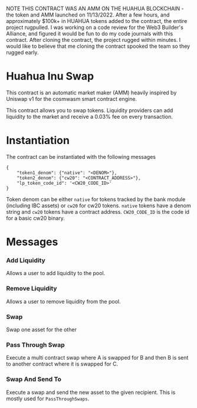 NOTE THIS CONTRACT WAS AN AMM ON THE HUAHUA BLOCKCHAIN - the token and AMM launched on 11/13/2022.
After a few hours, and approximately $100k+ in HUAHUA tokens added to the contract, the entire project rugpulled.
I was working on a code review for the Web3 Builder's Alliance, and figured it would be fun to do my code journals with this contract.
After cloning the contract, the project rugged within minutes.
I would like to believe that me cloning the contract spooked the team so they rugged early.


# Huahua Inu Swap

This contract is an automatic market maker (AMM) heavily inspired by Uniswap v1 for the cosmwasm smart contract engine.


This contract allows you to swap tokens. Liquidity providers can add liquidity to the market and receive a 0.03% fee on every transaction.

# Instantiation

The contract can be instantiated with the following messages

```
{
    "token1_denom": {"native": "<DENOM>"},
    "token2_denom": {"cw20": "<CONTRACT_ADDRESS>"},
    "lp_token_code_id": '<CW20_CODE_ID>'
}
```

Token denom can be either `native` for tokens tracked by the bank module (including IBC assets) or `cw20` for cw20 tokens. `native` tokens have a denom string and `cw20` tokens have a contract address. `CW20_CODE_ID` is the code id for a basic cw20 binary.

# Messages

### Add Liquidity

Allows a user to add liquidity to the pool.

### Remove Liquidity

Allows a user to remove liquidity from the pool.

### Swap

Swap one asset for the other

### Pass Through Swap

Execute a multi contract swap where A is swapped for B and then B is sent to another contract where it is swapped for C.

### Swap And Send To

Execute a swap and send the new asset to the given recipient. This is mostly used for `PassThroughSwaps`.
